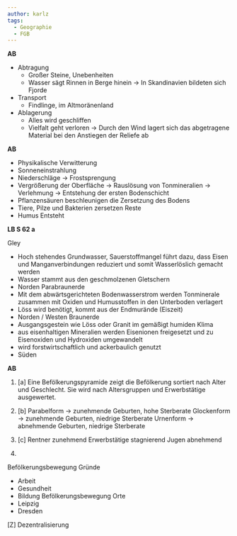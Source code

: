 ```yaml
---
author: karlz
tags:
  - Geographie
  - FGB
---
```



**AB**

- Abtragung
	- Großer Steine, Unebenheiten
	- Wasser sägt Rinnen in Berge hinein
		-> In Skandinavien bildeten sich Fjorde
- Transport
	- Findlinge, im Altmoränenland
- Ablagerung
	- Alles wird geschliffen
	- Vielfalt geht verloren
		-> Durch den Wind lagert sich das abgetragene Material bei den Anstiegen der Reliefe ab


**AB**
* Physikalische Verwitterung
* Sonneneinstrahlung
* Niederschläge -> Frostsprengung
* Vergrößerung der Oberfläche -> Rauslösung von Tonmineralien -> Verlehmung -> Entstehung der ersten Bodenschicht
* Pflanzensäuren beschleunigen die Zersetzung des Bodens
* Tiere, Pilze und Bakterien zersetzen Reste
* Humus Entsteht

**LB S 62 a**

Gley
 - Hoch stehendes Grundwasser, Sauerstoffmangel führt dazu, dass Eisen und Manganverbindungen 	reduziert und somit Wasserlöslich gemacht werden
 - Wasser stammt aus den geschmolzenen Gletschern
 - Norden
Parabraunerde
 - Mit dem abwärtsgerichteten Bodenwasserstrom werden Tonminerale zusammen mit Oxiden und Humusstoffen in den Unterboden verlagert
 - Löss wird benötigt, kommt aus der Endmurände (Eiszeit)
 - Norden / Westen
Braunerde
 - Ausgangsgestein wie Löss oder Granit im gemäßigt humiden Klima
 - aus eisenhaltigen Mineralien werden Eisenionen freigesetzt und zu Eisenoxiden und Hydroxiden umgewandelt
 - wird forstwirtschaftlich und ackerbaulich genutzt
 - Süden

**AB**

1. [a]
Eine Befölkerungspyramide zeigt die Befölkerung sortiert nach Alter und Geschlecht. Sie wird nach Altersgruppen und Erwerbstätige ausgewertet.

1. [b]
Parabelform	-> zunehmende Geburten, hohe Sterberate
Glockenform	-> zunehmende Geburten, niedrige Sterberate
Urnenform	-> abnehmende Geburten, niedrige Sterberate

1. [c]
Rentner zunehmend
Erwerbstätige stagnierend
Jugen abnehmend

1. 
Befölkerungsbewegung Gründe
- Arbeit
- Gesundheit
- Bildung
Befölkerungsbewegung Orte
- Leipzig
- Dresden

[Z] Dezentralisierung